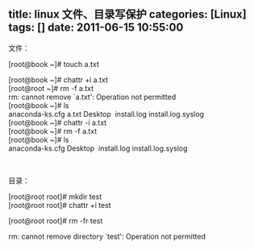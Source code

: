 title: linux 文件、目录写保护
categories: [Linux]
tags: []
date: 2011-06-15 10:55:00
---
<p>文件：</p><p>[root@book ~]# touch a.txt</p>[root@book ~]# chattr +i a.txt<br />[root@root&nbsp;~]# rm -f a.txt<br />rm: cannot remove `a.txt': Operation not permitted<br />[root@book ~]# ls<br />anaconda-ks.cfg a.txt Desktop &nbsp;install.log install.log.syslog<br />[root@book ~]# chattr -i a.txt<br />[root@book ~]# rm -f a.txt<br />[root@book ~]# ls<br />anaconda-ks.cfg Desktop &nbsp;install.log install.log.syslog<br /><p>&nbsp;</p><p>目录：</p>[root@root&nbsp;root]# mkdir test<br />[root@root&nbsp;root]# chattr +i test<br /><p>[root@root&nbsp;root]# rm -fr test</p><p>rm: cannot remove directory `test': Operation not permitted</p><p>&nbsp;</p><p></p>